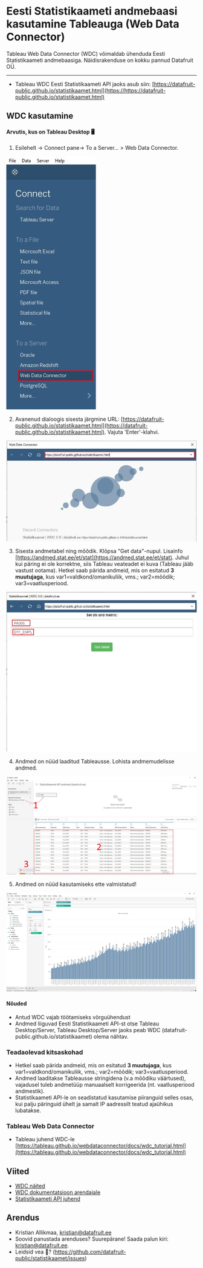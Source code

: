 # Eesti Statistikaameti andmebaasi kasutamine Tableauga (Web Data Connector)

Tableau Web Data Connector (WDC) võimaldab ühenduda Eesti Statistikaameti andmebaasiga. Näidisrakenduse on kokku pannud Datafruit OÜ.

---
* Tableau WDC Eesti Statistikaameti API jaoks asub siin: [https://datafruit-public.github.io/statistikaamet.html](https://https://datafruit-public.github.io/statistikaamet.html)

## WDC kasutamine

#### Arvutis, kus on Tableau Desktop :desktop_computer:
1. Esilehelt -> Connect pane-> To a Server… > Web Data Connector.

![image alt text](https://github.com/datafruit-public/datafruit-public.github.io/blob/main/img/1.jpg)

2. Avanenud dialoogis sisesta järgmine URL: [https://datafruit-public.github.io/statistikaamet.html](https://datafruit-public.github.io/statistikaamet.html). Vajuta 'Enter'-klahvi.

![image alt text](https://github.com/datafruit-public/datafruit-public.github.io/blob/main/img/2.jpg)

3. Sisesta andmetabel ning mõõdik. Klõpsa "Get data"-nupul. Lisainfo [https://andmed.stat.ee/et/stat](https://andmed.stat.ee/et/stat). Juhul kui päring ei ole korrektne, siis Tableau veateadet ei kuva (Tableau jääb vastust ootama). Hetkel saab pärida andmeid, mis on esitatud **3 muutujaga**, kus var1=valdkond/omanikuliik, vms.; var2=mõõdik; var3=vaatlusperiood.

![image alt text](https://github.com/datafruit-public/datafruit-public.github.io/blob/main/img/3.jpg)

4. Andmed on nüüd laaditud Tableausse. Lohista andmemudelisse andmed.

![image alt text](https://github.com/datafruit-public/datafruit-public.github.io/blob/main/img/4.jpg)

5. Andmed on nüüd kasutamiseks ette valmistatud!

![image alt text](https://github.com/datafruit-public/datafruit-public.github.io/blob/main/img/5.jpg)

#### Nõuded
* Antud WDC vajab töötamiseks võrguühendust
* Andmed liiguvad Eesti Statistikaameti API-st otse Tableau Desktop/Server, Tableau Desktop/Server jaoks peab WDC (datafruit-public.github.io/statistikaamet) olema nähtav. 

###  Teadaolevad kitsaskohad
* Hetkel saab pärida andmeid, mis on esitatud **3 muutujaga**, kus var1=valdkond/omanikuliik, vms.; var2=mõõdik; var3=vaatlusperiood.
* Andmed laaditakse Tableausse stringidena (v.a mõõdiku väärtused), vajadusel tuleb andmetüüp manuaalselt korrigeerida (nt. vaatlusperiood andmestik).
* Statistikaameti API-le on seadistatud kasutamise piiranguid selles osas, kui palju päringuid ühelt ja samalt IP aadressilt teatud ajaühikus lubatakse.

### Tableau Web Data Connector
* Tableau juhend WDC-le [https://tableau.github.io/webdataconnector/docs/wdc_tutorial.html](https://tableau.github.io/webdataconnector/docs/wdc_tutorial.html)

## Viited
* [WDC näited](https://onlinehelp.tableau.com/current/pro/desktop/en-us/examples_web_data_connector.html )
* [WDC dokumentatsioon arendajale](http://tableau.github.io/webdataconnector/docs/)
* [Statistikaameti API juhend](https://andmed.stat.ee/abi/API-juhend.pdf)

## Arendus
* Kristian Allikmaa, kristian@datafruit.ee
* Soovid panustada arenduses? Suurepärane! Saada palun kiri: kristian@datafruit.ee.
* Leidsid vea :bug:? (https://github.com/datafruit-public/statistikaamet/issues)
